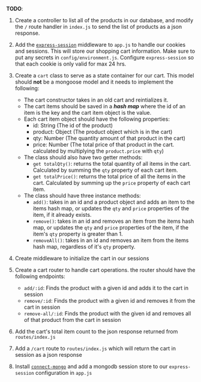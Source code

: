 **TODO**:

1. Create a controller to list all of the products in our database, and modify the `/` route handler in `index.js` to send the list of products as a json response.

2. Add the [`express-session`](https://github.com/expressjs/session) middleware to `app.js` to handle our cookies and sessions. This will store our shopping cart information. Make sure to put any secrets in `config/environment.js`. Configure `express-session` so that each cookie is only valid for max 24 hrs.

3. Create a `cart` class to serve as a state container for our cart. This model should **not** be a mongoose model and it needs to implement the following:

   - The cart constructor takes in an old cart and reintializes it.
   - The cart items should be saved in a **_hash map_** where the id of an item is the key and the cart item object is the value.
   - Each cart item object should have the following properties:
     - id: String (The id of the product)
     - product: Object (The product object which is in the cart)
     - qty: Number (The quantity amount of that product in the cart)
     - price: Number (The total price of that product in the cart. calculated by multiplying the `product.price` with `qty`)
   - The class should also have two getter methods:
     - `get totalQty()`: returns the total quantity of all items in the cart. Calculated by summing the `qty` property of each cart item.
     - `get totalPrice()`: returns the total price of all the items in the cart. Calculated by summing up the `price` property of each cart item.
   - The class should have three instance methods:
     - `add()`: takes in an id and a product object and adds an item to the items hash map, or updates the `qty` and `price` properties of the item, if it already exists.
     - `remove()`: takes in an id and removes an item from the items hash map, or updates the `qty` and `price` properties of the item, if the item's `qty` property is greater than 1.
     - `removeAll()`: takes in an id and removes an item from the items hash map, regardless of it's `qty` property.

4. Create middleware to initialize the cart in our sessions

5. Create a cart router to handle cart operations. the router should have the following endpoints:

   - `add/:id`: Finds the product with a given id and adds it to the cart in session
   - `remove/:id`: Finds the product with a given id and removes it from the cart in session
   - `remove-all/:id`: Finds the product with the given id and removes all of that product from the cart in session

6. Add the cart's total item count to the json response returned from `routes/index.js`

7. Add a `/cart` route to `routes/index.js` which will return the cart in session as a json response

8. Install [`connect-mongo`](https://github.com/jdesboeufs/connect-mongo) and add a mongodb session store to our `express-session` configuration in `app.js`
